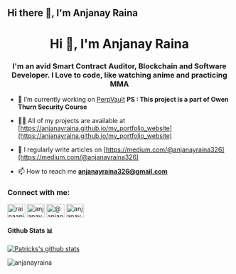 <h2> Hi there 👋, I'm Anjanay Raina </h2>
<h1 align="center">Hi 👋, I'm Anjanay Raina</h1>
<h3 align="center">I'm an avid Smart Contract Auditor, Blockchain and Software Developer. I Love to code, like watching anime and practicing MMA</h3>

- 🔭 I’m currently working on [PerpVault](github.com/anjanayraina/PerpetualVault)
**PS : This project is a part of Owen Thurn Security Course**

- 👨‍💻 All of my projects are available at [https://anjanayraina.github.io/my_portfolio_website](https://anjanayraina.github.io/my_portfolio_website)

- 📝 I regularly write articles on [https://medium.com/@anjanayraina326](https://medium.com/@anjanayraina326)

- 📫 How to reach me **anjanayraina326@gmail.com**
<h3 align="left">Connect with me:</h3>
<p align="left">
<a href="https://twitter.com/rainaanjan69745" target="blank"><img align="center" src="https://raw.githubusercontent.com/rahuldkjain/github-profile-readme-generator/master/src/images/icons/Social/twitter.svg" alt="rainaanjan69745" height="30" width="40" /></a>
<a href="https://linkedin.com/in/anjanay-raina-289716192/" target="blank"><img align="center" src="https://raw.githubusercontent.com/rahuldkjain/github-profile-readme-generator/master/src/images/icons/Social/linked-in-alt.svg" alt="anjanay-raina-289716192/" height="30" width="40" /></a>
<a href="https://medium.com/@anjanayraina326" target="blank"><img align="center" src="https://raw.githubusercontent.com/rahuldkjain/github-profile-readme-generator/master/src/images/icons/Social/medium.svg" alt="@anjanayraina326" height="30" width="40" /></a>
<a href="https://www.leetcode.com/anjanayraina/" target="blank"><img align="center" src="https://raw.githubusercontent.com/rahuldkjain/github-profile-readme-generator/master/src/images/icons/Social/leet-code.svg" alt="anjanayraina/" height="30" width="40" /></a>
</p>
    


#### Github Stats 📊

[![Patricks's github stats](https://github-readme-stats.vercel.app/api?username=anjanayraina)](https://github.com/anuraghazra/github-readme-stats)



<p><img align="left" src="https://github-readme-stats.vercel.app/api/top-langs?username=anjanayraina&show_icons=true&locale=en&layout=compact" alt="anjanayraina" /></p>




